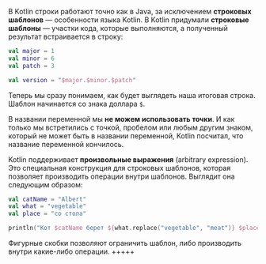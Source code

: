 В Kotlin строки работают точно как в Java, за исключением **строковых шаблонов** — особенности языка Kotlin.
В Kotlin придумали **строковые шаблоны** — участки кода, которые выполняются, а полученный результат встраивается в строку:

```Kotlin
val major = 1
val minor = 6
val patch = 3

val version = "$major.$minor.$patch" 
```

Теперь мы сразу понимаем, как будет выглядеть наша итоговая строка. Шаблон начинается со знака доллара `$`.

В названии переменной мы **не можем использовать точки**. И как только мы встретились с точкой, пробелом или любым другим знаком, который не может быть в названии переменной, Kotlin посчитал, что название переменной кончилось.

Kotlin поддерживает **произвольные выражения** (arbitrary expression). Это специальная конструкция для строковых шаблонов, которая позволяет производить операции внутри шаблонов. Выглядит она следующим образом:

```Kotlin
val catName = "Albert"
val what = "vegetable"
val place = "со стола"

println("Кот $catName берет ${what.replace("vegetable", "meat")} $place") 
```

Фигурные скобки позволяют ограничить шаблон, либо производить внутри какие-либо операции.
+++++
